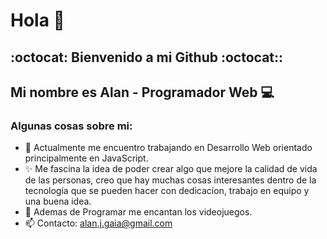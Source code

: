 # Hola 👋
## :octocat: Bienvenido a mi Github :octocat::
## Mi nombre es Alan - Programador Web 💻

### Algunas cosas sobre mi:
- 🔭 Actualmente me encuentro trabajando en Desarrollo Web orientado principalmente en JavaScript.
- ✨ Me fascina la idea de poder crear algo que mejore la calidad de vida de las personas, creo que hay muchas cosas interesantes dentro de la tecnología que se pueden hacer con dedicacíon, trabajo en equipo y una buena idea.
- 👾 Ademas de Programar me encantan los videojuegos.
- 📫 Contacto: alan.j.gaia@gmail.com
<!--
**AlanGaia/AlanGaia** is a ✨ _special_ ✨ repository because its `README.md` (this file) appears on your GitHub profile.

Here are some ideas to get you started:

- 🔭 I’m currently working on ...
- 🌱 I’m currently learning ...
- 👯 I’m looking to collaborate on ...
- 🤔 I’m looking for help with ...
- 💬 Ask me about ...
- 📫 How to reach me: ...
- 😄 Pronouns: ...
- ⚡ Fun fact: ...
-->
